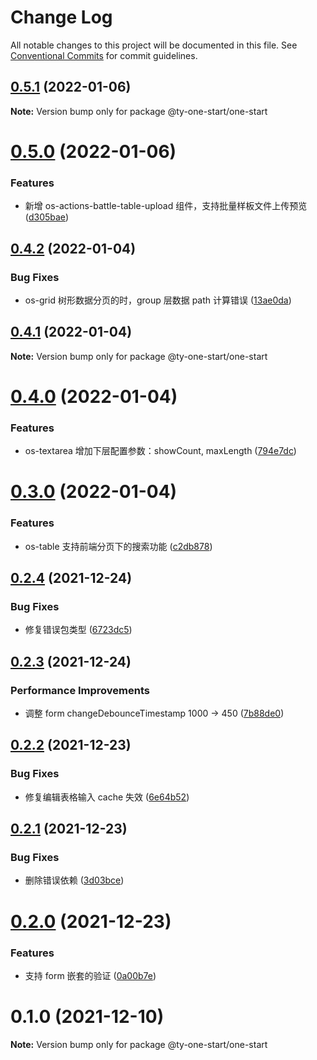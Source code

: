 # Change Log

All notable changes to this project will be documented in this file.
See [Conventional Commits](https://conventionalcommits.org) for commit guidelines.

## [0.5.1](https://10.1.2.7/visual-fe/swap-modules/compare/@ty-one-start/one-start@0.5.0...@ty-one-start/one-start@0.5.1) (2022-01-06)

**Note:** Version bump only for package @ty-one-start/one-start





# [0.5.0](https://10.1.2.7/visual-fe/swap-modules/compare/@ty-one-start/one-start@0.4.2...@ty-one-start/one-start@0.5.0) (2022-01-06)


### Features

* 新增 os-actions-battle-table-upload 组件，支持批量样板文件上传预览 ([d305bae](https://10.1.2.7/visual-fe/swap-modules/commits/d305baebcd69bdc4e98b7c757eedf91aac817214))





## [0.4.2](https://10.1.2.7/visual-fe/swap-modules/compare/@ty-one-start/one-start@0.4.1...@ty-one-start/one-start@0.4.2) (2022-01-04)


### Bug Fixes

* os-grid 树形数据分页的时，group 层数据 path 计算错误 ([13ae0da](https://10.1.2.7/visual-fe/swap-modules/commits/13ae0da8451fdc290e4c3bcd3fc1e2d802f53dd8))





## [0.4.1](https://10.1.2.7/visual-fe/swap-modules/compare/@ty-one-start/one-start@0.4.0...@ty-one-start/one-start@0.4.1) (2022-01-04)

**Note:** Version bump only for package @ty-one-start/one-start





# [0.4.0](https://10.1.2.7/visual-fe/swap-modules/compare/@ty-one-start/one-start@0.3.0...@ty-one-start/one-start@0.4.0) (2022-01-04)


### Features

* os-textarea 增加下层配置参数：showCount, maxLength ([794e7dc](https://10.1.2.7/visual-fe/swap-modules/commits/794e7dc37e98885e2ec2348833c2df9b7a0a5215))





# [0.3.0](https://10.1.2.7/visual-fe/swap-modules/compare/@ty-one-start/one-start@0.2.4...@ty-one-start/one-start@0.3.0) (2022-01-04)


### Features

* os-table 支持前端分页下的搜索功能 ([c2db878](https://10.1.2.7/visual-fe/swap-modules/commits/c2db878167dbbba9fd70073385bb3989fb0e56d3))





## [0.2.4](https://10.1.2.7/visual-fe/swap-modules/compare/@ty-one-start/one-start@0.2.3...@ty-one-start/one-start@0.2.4) (2021-12-24)


### Bug Fixes

* 修复错误包类型 ([6723dc5](https://10.1.2.7/visual-fe/swap-modules/commits/6723dc563d6e6d41dfaba22b5d6a660f17b5a810))





## [0.2.3](https://10.1.2.7/visual-fe/swap-modules/compare/@ty-one-start/one-start@0.2.2...@ty-one-start/one-start@0.2.3) (2021-12-24)


### Performance Improvements

* 调整 form changeDebounceTimestamp 1000 -> 450 ([7b88de0](https://10.1.2.7/visual-fe/swap-modules/commits/7b88de0aa4948ad91d90b37b5bf7a2c0d292e9d9))





## [0.2.2](https://10.1.2.7/visual-fe/swap-modules/compare/@ty-one-start/one-start@0.2.1...@ty-one-start/one-start@0.2.2) (2021-12-23)


### Bug Fixes

* 修复编辑表格输入 cache 失效 ([6e64b52](https://10.1.2.7/visual-fe/swap-modules/commits/6e64b5251126a308c98bd7174d7b14119c045e9b))





## [0.2.1](https://10.1.2.7/visual-fe/swap-modules/compare/@ty-one-start/one-start@0.2.0...@ty-one-start/one-start@0.2.1) (2021-12-23)


### Bug Fixes

* 删除错误依赖 ([3d03bce](https://10.1.2.7/visual-fe/swap-modules/commits/3d03bcecc1dee2b5d8df6a10a34cce1f8f420994))





# [0.2.0](https://10.1.2.7/visual-fe/swap-modules/compare/@ty-one-start/one-start@0.1.0...@ty-one-start/one-start@0.2.0) (2021-12-23)


### Features

* 支持 form 嵌套的验证 ([0a00b7e](https://10.1.2.7/visual-fe/swap-modules/commits/0a00b7e30a7ef6ee0f732675a49fa41dad02bac3))





# 0.1.0 (2021-12-10)

**Note:** Version bump only for package @ty-one-start/one-start
